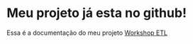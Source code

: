 # Meu projeto já esta no github!

Essa é a documentação do meu projeto [Workshop ETL](https://github.com/mmcrispim/workshop_estrut)